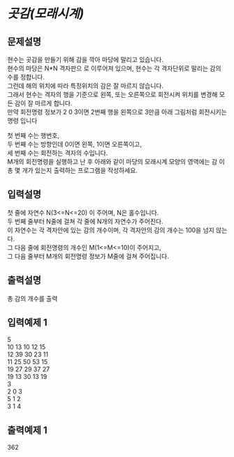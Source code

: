 # _곳감(모래시계)_
## 문제설명
현수는 곳감을 만들기 위해 감을 깍아 마당에 말리고 있습니다.  
 현수의 마당은 N*N 격자판으
로 이루어져 있으며, 현수는 각 격자단위로 말리는 감의 수를 정합니다.  
그런데 해의 위치에 따라 특정위치의 감은 잘 마르지 않습니다.   
그래서 현수는 격자의 행을 
기준으로 왼쪽, 또는 오른쪽으로 회전시켜 위치를 변경해 모든 감이 잘 마르게 합니다.  
만약 회전명령 정보가 2 0 3이면 2번째 행을 왼쪽으로 3만큼 아래 그림처럼 회전시키는 명령
입니다

첫 번째 수는 행번호,   
두 번째 수는 방향인데 0이면 왼쪽, 1이면 오른쪽이고,   
세 번째 수는 회전하는 격자의 수입니다.   
M개의 회전명령을 실행하고 난 후 아래와 같이 마당의 모래시계 모양의 영역에는 감 이 총 몇 
개가 있는지 출력하는 프로그램을 작성하세요.  
## 입력설명
첫 줄에 자연수 N(3<=N<=20) 이 주어며, N은 홀수입니다.  
두 번째 줄부터 N줄에 걸쳐 각 줄에 N개의 자연수가 주어진다.   
이 자연수는 각 격자안에 있는 감의 개수이며, 각 격자안의 감의 개수는 100을 넘지 않는다.  
그 다음 줄에 회전명령의 개수인 M(1<=M<=10)이 주어지고,  
 그 다음 줄부터 M개의 회전명령 
정보가 M줄에 걸쳐 주어집니다.
## 출력설명
총 감의 개수를 출력
## 입력예제 1
5  
10 13 10 12 15  
12 39 30 23 11  
11 25 50 53 15  
19 27 29 37 27  
19 13 30 13 19  
3  
2 0 3  
5 1 2  
3 1 4  
## 출력예제 1
362
